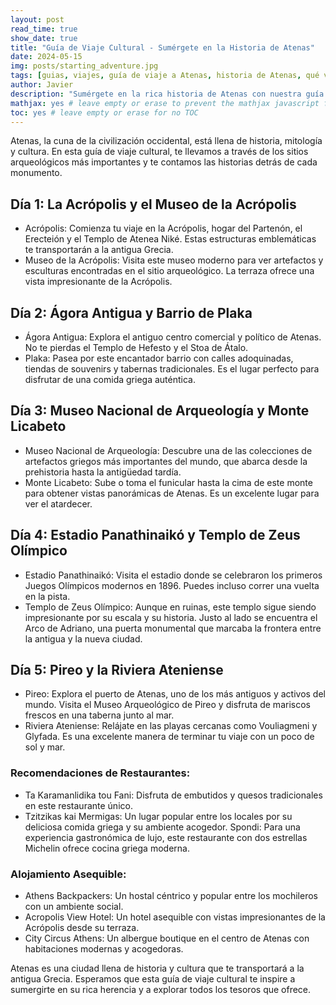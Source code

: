 ```yaml
---
layout: post
read_time: true
show_date: true
title: "Guía de Viaje Cultural - Sumérgete en la Historia de Atenas"
date: 2024-05-15
img: posts/starting_adventure.jpg
tags: [guias, viajes, guía de viaje a Atenas, historia de Atenas, qué ver en Atenas, sitios arqueológicos de Atenas, turismo, cultural en Atenas, life]
author: Javier
description: "Sumérgete en la rica historia de Atenas con nuestra guía de viaje cultural. Descubre los sitios arqueológicos más importantes y las historias detrás de cada monumento."
mathjax: yes # leave empty or erase to prevent the mathjax javascript from loading
toc: yes # leave empty or erase for no TOC
---
```

Atenas, la cuna de la civilización occidental, está llena de historia, mitología y cultura. En esta guía de viaje cultural, te llevamos a través de los sitios arqueológicos más importantes y te contamos las historias detrás de cada monumento.

## Día 1: La Acrópolis y el Museo de la Acrópolis

- Acrópolis: Comienza tu viaje en la Acrópolis, hogar del Partenón, el Erecteión y el Templo de Atenea Niké. Estas estructuras emblemáticas te transportarán a la antigua Grecia.
- Museo de la Acrópolis: Visita este museo moderno para ver artefactos y esculturas encontradas en el sitio arqueológico. La terraza ofrece una vista impresionante de la Acrópolis.

## Día 2: Ágora Antigua y Barrio de Plaka

- Ágora Antigua: Explora el antiguo centro comercial y político de Atenas. No te pierdas el Templo de Hefesto y el Stoa de Átalo.
- Plaka: Pasea por este encantador barrio con calles adoquinadas, tiendas de souvenirs y tabernas tradicionales. Es el lugar perfecto para disfrutar de una comida griega auténtica.

## Día 3: Museo Nacional de Arqueología y Monte Licabeto

- Museo Nacional de Arqueología: Descubre una de las colecciones de artefactos griegos más importantes del mundo, que abarca desde la prehistoria hasta la antigüedad tardía.
- Monte Licabeto: Sube o toma el funicular hasta la cima de este monte para obtener vistas panorámicas de Atenas. Es un excelente lugar para ver el atardecer.
 
## Día 4: Estadio Panathinaikó y Templo de Zeus Olímpico

- Estadio Panathinaikó: Visita el estadio donde se celebraron los primeros Juegos Olímpicos modernos en 1896. Puedes incluso correr una vuelta en la pista.
- Templo de Zeus Olímpico: Aunque en ruinas, este templo sigue siendo impresionante por su escala y su historia. Justo al lado se encuentra el Arco de Adriano, una puerta monumental que marcaba la frontera entre la antigua y la nueva ciudad.

## Día 5: Pireo y la Riviera Ateniense

- Pireo: Explora el puerto de Atenas, uno de los más antiguos y activos del mundo. Visita el Museo Arqueológico de Pireo y disfruta de mariscos frescos en una taberna junto al mar.
- Riviera Ateniense: Relájate en las playas cercanas como Vouliagmeni y Glyfada. Es una excelente manera de terminar tu viaje con un poco de sol y mar.

### Recomendaciones de Restaurantes:
- Ta Karamanlidika tou Fani: Disfruta de embutidos y quesos tradicionales en este restaurante único.
- Tzitzikas kai Mermigas: Un lugar popular entre los locales por su deliciosa comida griega y su ambiente acogedor.
Spondi: Para una experiencia gastronómica de lujo, este restaurante con dos estrellas Michelin ofrece cocina griega moderna.

### Alojamiento Asequible:
- Athens Backpackers: Un hostal céntrico y popular entre los mochileros con un ambiente social.
- Acropolis View Hotel: Un hotel asequible con vistas impresionantes de la Acrópolis desde su terraza.
- City Circus Athens: Un albergue boutique en el centro de Atenas con habitaciones modernas y acogedoras.

Atenas es una ciudad llena de historia y cultura que te transportará a la antigua Grecia. Esperamos que esta guía de viaje cultural te inspire a sumergirte en su rica herencia y a explorar todos los tesoros que ofrece.

